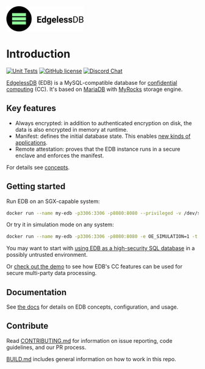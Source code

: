 <img src="logo.svg" alt="logo" width="40%">

# Introduction

[![Unit Tests][unit-tests-badge]][unit-tests]
[![GitHub license][license-badge]](LICENSE)
[![Discord Chat][discord-badge]][discord]

[EdgelessDB](https://edgeless.systems/products/edgelessdb) (EDB) is a MySQL-compatible database for [confidential computing](https://confidentialcomputing.io) (CC). It's based on [MariaDB](https://github.com/MariaDB/server) with [MyRocks](https://mariadb.com/kb/en/myrocks) storage engine.

## Key features
* Always encrypted: in addition to authenticated encryption on disk, the data is also encrypted in memory at runtime.
* Manifest: defines the initial database state. This enables [new kinds of applications](https://edgeless.systems/products/edgelessdb).
* Remote attestation: proves that the EDB instance runs in a secure enclave and enforces the manifest.

For details see [concepts](https://docs.edgeless.systems/edgelessdb/#/getting-started/concepts).

## Getting started
Run EDB on an SGX-capable system:
```sh
docker run --name my-edb -p3306:3306 -p8080:8080 --privileged -v /dev/sgx:/dev/sgx -t ghcr.io/edgelesssys/edgelessdb-sgx-1gb
```

Or try it in simulation mode on any system:
```sh
docker run --name my-edb -p3306:3306 -p8080:8080 -e OE_SIMULATION=1 -t ghcr.io/edgelesssys/edgelessdb-sgx-1gb
```

You may want to start with [using EDB as a high-security SQL database](https://docs.edgeless.systems/edgelessdb/#/getting-started/quickstart-sgx) in a possibly untrusted environment.

Or [check out the demo](demo) to see how EDB's CC features can be used for secure multi-party data processing.

## Documentation
See [the docs](https://docs.edgeless.systems/edgelessdb) for details on EDB concepts, configuration, and usage.

## Contribute
Read [CONTRIBUTING.md](CONTRIBUTING.md) for information on issue reporting, code guidelines, and our PR process.

[BUILD.md](BUILD.md) includes general information on how to work in this repo.

<!-- refs -->
[unit-tests]: https://github.com/edgelesssys/edgelessdb/actions
[unit-tests-badge]: https://github.com/edgelesssys/edgelessdb/workflows/Unit%20Tests/badge.svg
[license-badge]: https://img.shields.io/github/license/edgelesssys/edgelessdb
[discord]: https://discord.gg/rH8QTH56JN
[discord-badge]: https://img.shields.io/badge/chat-on%20Discord-blue
